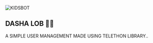 ![KIDSBOT](https://telegra.ph//file/ef49f23860dad7b8ae264.jpg)
## DASHA LOB 💖💖
A SIMPLE USER MANAGEMENT MADE USING TELETHON LIBRARY..
